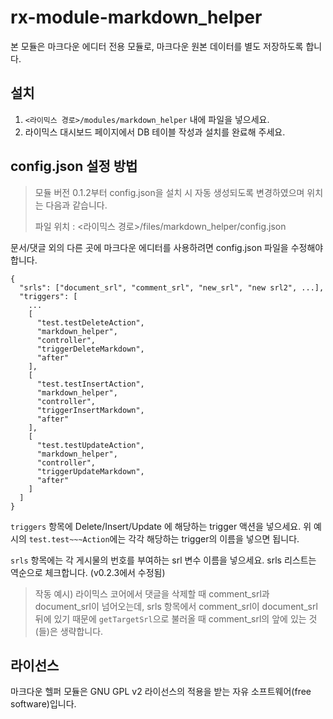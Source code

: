 # rx-module-markdown_helper

본 모듈은 마크다운 에디터 전용 모듈로, 마크다운 원본 데이터를 별도 저장하도록 합니다.

## 설치

1. `<라이믹스 경로>/modules/markdown_helper` 내에 파일을 넣으세요.
2. 라이믹스 대시보드 페이지에서 DB 테이블 작성과 설치를 완료해 주세요.

## config.json 설정 방법

> 모듈 버전 0.1.2부터 config.json을 설치 시 자동 생성되도록 변경하였으며 위치는 다음과 같습니다.
> 
> 파일 위치 : <라이믹스 경로>/files/markdown_helper/config.json

문서/댓글 외의 다른 곳에 마크다운 에디터를 사용하려면 config.json 파일을 수정해야 합니다.

```
{
  "srls": ["document_srl", "comment_srl", "new_srl", "new srl2", ...],
  "triggers": [
    ...
    [
      "test.testDeleteAction",
      "markdown_helper",
      "controller",
      "triggerDeleteMarkdown",
      "after"
    ],
    [
      "test.testInsertAction",
      "markdown_helper",
      "controller",
      "triggerInsertMarkdown",
      "after"
    ],
    [
      "test.testUpdateAction",
      "markdown_helper",
      "controller",
      "triggerUpdateMarkdown",
      "after"
    ]
  ]
}
```

`triggers` 항목에 Delete/Insert/Update 에 해당하는 trigger 액션을 넣으세요. 위 예시의 `test.test~~~Action`에는 각각 해당하는 trigger의 이름을 넣으면 됩니다.

`srls` 항목에는 각 게시물의 번호를 부여하는 srl 변수 이름을 넣으세요. srls 리스트는 역순으로 체크합니다. (v0.2.3에서 수정됨)

> 작동 예시) 라이믹스 코어에서 댓글을 삭제할 때 comment_srl과 document_srl이 넘어오는데, srls 항목에서 comment_srl이 document_srl 뒤에 있기 때문에 `getTargetSrl`으로 불러올 때 comment_srl의 앞에 있는 것(들)은 생략합니다.

## 라이선스

마크다운 헬퍼 모듈은 GNU GPL v2 라이선스의 적용을 받는 자유 소프트웨어(free software)입니다.
